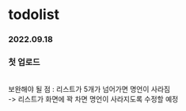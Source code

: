 # todolist

<h3>2022.09.18</h3>
<h3>첫 업로드</h3>
<br>
보완해야 될 점 : 리스트가 5개가 넘어가면 명언이 사라짐<br>
-> 리스트가 화면에 꽉 차면 명언이 사라지도록 수정할 예정
